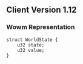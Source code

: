 ## Client Version 1.12

### Wowm Representation
```rust,ignore
struct WorldState {
    u32 state;    
    u32 value;    
}

```
